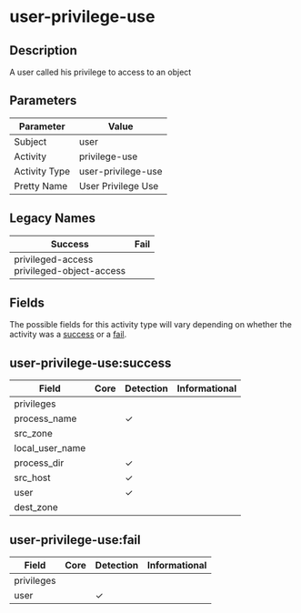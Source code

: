 user-privilege-use
==================

Description
-----------
A user called his privilege to access to an object

Parameters
----------
| Parameter     | Value              |
| ------------- | ------------------ |
| Subject       | user               |
| Activity      | privilege-use      |
| Activity Type | user-privilege-use |
| Pretty Name   | User Privilege Use |

Legacy Names
------------
| Success                                           | Fail |
| ------------------------------------------------- | ---- |
| privileged-access<br>privileged-object-access<br> |      |

Fields
------

The possible fields for this activity type will vary depending on whether the activity was a [success](#user-privilege-usesuccess) or a [fail](#user-privilege-usefail).


user-privilege-use:success
--------------------------

| Field           | Core | Detection | Informational |
| --------------- | ---- | --------- | ------------- |
| privileges      |      |           |               |
| process_name    |      | &#10003;  |               |
| src_zone        |      |           |               |
| local_user_name |      |           |               |
| process_dir     |      | &#10003;  |               |
| src_host        |      | &#10003;  |               |
| user            |      | &#10003;  |               |
| dest_zone       |      |           |               |

user-privilege-use:fail
-----------------------

| Field      | Core | Detection | Informational |
| ---------- | ---- | --------- | ------------- |
| privileges |      |           |               |
| user       |      | &#10003;  |               |